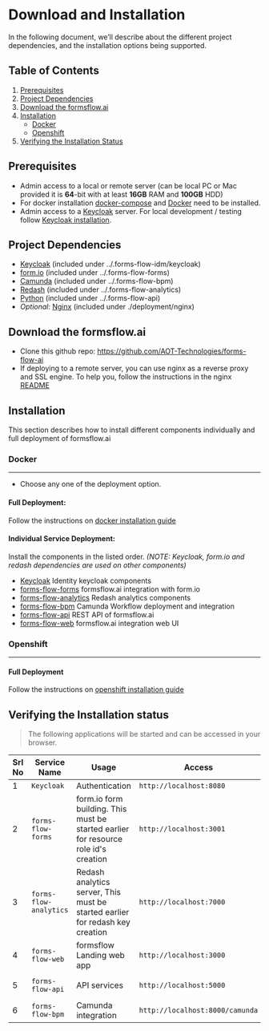 # Download and Installation
In the following document, we’ll describe about the different project dependencies, and the installation options being supported.

## Table of Contents
1. [Prerequisites](#prerequisites)
2. [Project Dependencies](#project-dependencies)
3. [Download the formsflow.ai](#download-the-formsflowai)
4. [Installation](#installation)
   * [Docker](#docker)
   * [Openshift](#openshift)
5. [Verifying the Installation Status](#verifying-the-installation-status)


## Prerequisites

* Admin access to a local or remote server (can be local PC or Mac provided it is **64**-bit with at least **16GB** RAM and **100GB** HDD) 
* For docker installation [docker-compose](https://docker.com) and [Docker](https://docker.com) need to be installed.
* Admin access to a [Keycloak](https://www.keycloak.org/) server. For local development / testing follow [Keycloak installation](../forms-flow-idm/keycloak).


## Project Dependencies

- [Keycloak](https://www.keycloak.org/) (included under ../.forms-flow-idm/keycloak)
- [form.io](https://www.form.io/opensource) (included under ../.forms-flow-forms)
- [Camunda](https://camunda.com/) (included under ../.forms-flow-bpm)
- [Redash](https://redash.io) (included under ../.forms-flow-analytics)
- [Python](https://www.python.org/) (included under ../.forms-flow-api)
- *Optional*: [Nginx](https://www.nginx.com) (included under ./deployment/nginx) 

## Download the formsflow.ai

* Clone this github repo:  https://github.com/AOT-Technologies/forms-flow-ai
* If deploying to a remote server, you can use nginx as a reverse proxy and SSL engine. To help you, follow the instructions in the nginx [README](./nginx/README.md)

## Installation

This section describes how to install different components individually and full deployment of formsflow.ai

### Docker
------------------
 * Choose any one of the deployment option.
 
#### Full Deployment:

Follow the instructions on [docker installation guide](./docker)
 
#### Individual Service Deployment:

Install the components in the listed order. *(NOTE: Keycloak, form.io and redash dependencies are used on other components)*
 * [Keycloak](../forms-flow-idm/keycloak) Identity keycloak components
 * [forms-flow-forms](../forms-flow-forms) formsflow.ai integration with form.io
 * [forms-flow-analytics](../forms-flow-analytics) Redash analytics components
 * [forms-flow-bpm](../forms-flow-bpm) Camunda Workflow deployment and integration
 * [forms-flow-api](../forms-flow-api) REST API of formsflow.ai
 * [forms-flow-web](../forms-flow-web) formsflow.ai integration web UI
 
### Openshift
------------------
#### Full Deployment
 Follow the instructions on [openshift installation guide](./openshift)
 
## Verifying the Installation status

> The following applications will be started and can be accessed in your browser.

 Srl No | Service Name | Usage | Access | Default credentials (userName / Password)|
--- | --- | --- | --- | --- 
1|`Keycloak`|Authentication|`http://localhost:8080`| `admin/changeme`
2|`forms-flow-forms`|form.io form building. This must be started earlier for resource role id's creation|`http://localhost:3001`|`admin@example.com/changeme`
3|`forms-flow-analytics`|Redash analytics server, This must be started earlier for redash key creation|`http://localhost:7000`|Use the credentials used for registration / [Default user credentials](../forms-flow-idm/keycloak/README.md#health-check)
4|`forms-flow-web`|formsflow Landing web app|`http://localhost:3000`|[Default user credentials](../forms-flow-idm/keycloak/README.md#health-check)
5|`forms-flow-api`|API services|`http://localhost:5000`|`Authorization tocken from keycloak role based user creadentials`
6|`forms-flow-bpm`|Camunda integration|`http://localhost:8000/camunda`| `demo/demo` 
